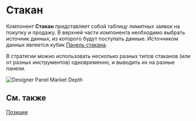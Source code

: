 # Стакан

Компонент **Стакан** представляет собой таблицу лимитных заявок на покупку и продажу. В верхней части компонента необходимо выбрать источник данных, из которого будут поступать данные. Источником данных является кубик [Панель стакана](Designer_Depth_panel.md). 

В стратегии можно использовать несколько разных типов стаканов (или от разных инструментов) одновременно, и выводить их на разные панели. 

![Designer Panel Market Depth](~/images/Designer_Panel_Market_Depth.png)

## См. также

[Позиции](Designer_Chart_Position.md)
